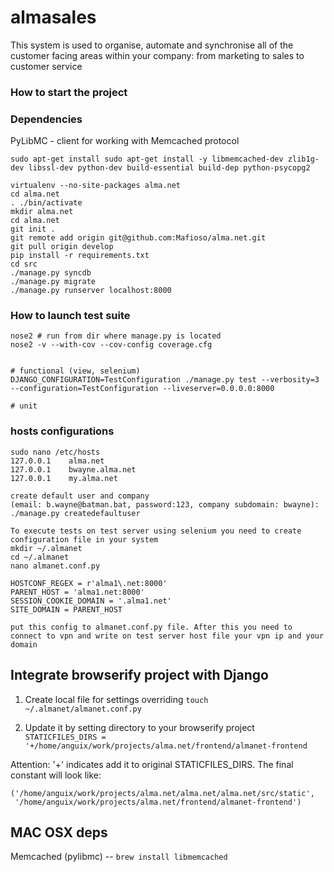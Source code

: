 almasales
========

This system is used to organise, automate and synchronise all of the customer facing areas within your company: from marketing to sales to customer service


### How to start the project

### Dependencies

PyLibMC - client for working with Memcached protocol

```
sudo apt-get install sudo apt-get install -y libmemcached-dev zlib1g-dev libssl-dev python-dev build-essential build-dep python-psycopg2
```

```
virtualenv --no-site-packages alma.net
cd alma.net
. ./bin/activate
mkdir alma.net
cd alma.net
git init .
git remote add origin git@github.com:Mafioso/alma.net.git
git pull origin develop
pip install -r requirements.txt
cd src
./manage.py syncdb
./manage.py migrate
./manage.py runserver localhost:8000

```

### How to launch test suite

```
nose2 # run from dir where manage.py is located
nose2 -v --with-cov --cov-config coverage.cfg


# functional (view, selenium)
DJANGO_CONFIGURATION=TestConfiguration ./manage.py test --verbosity=3 --configuration=TestConfiguration --liveserver=0.0.0.0:8000

# unit
```

### hosts configurations

```
sudo nano /etc/hosts
127.0.0.1    alma.net
127.0.0.1    bwayne.alma.net
127.0.0.1    my.alma.net

create default user and company
(email: b.wayne@batman.bat, password:123, company subdomain: bwayne):
./manage.py createdefaultuser
```


```
To execute tests on test server using selenium you need to create configuration file in your system
mkdir ~/.almanet
cd ~/.almanet
nano almanet.conf.py

HOSTCONF_REGEX = r'alma1\.net:8000'
PARENT_HOST = 'alma1.net:8000'
SESSION_COOKIE_DOMAIN = '.alma1.net'
SITE_DOMAIN = PARENT_HOST

put this config to almanet.conf.py file. After this you need to connect to vpn and write on test server host file your vpn ip and your domain
```

Integrate browserify project with Django
----------------------------------------

1. Create local file for settings overriding
```touch ~/.almanet/almanet.conf.py```

2. Update it by setting directory to your browserify project
```STATICFILES_DIRS = '+/home/anguix/work/projects/alma.net/frontend/almanet-frontend```

Attention: '+' indicates add it to original STATICFILES_DIRS. The final constant will look like:
```
('/home/anguix/work/projects/alma.net/alma.net/alma.net/src/static',
 '/home/anguix/work/projects/alma.net/frontend/almanet-frontend')
 ```


MAC OSX deps
-----------

Memcached (pylibmc) -- `brew install libmemcached`
